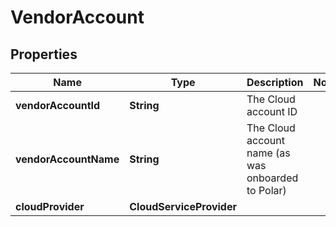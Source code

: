 

# VendorAccount


## Properties

| Name | Type | Description | Notes |
|------------ | ------------- | ------------- | -------------|
|**vendorAccountId** | **String** | The Cloud account ID |  |
|**vendorAccountName** | **String** | The Cloud account name (as was onboarded to Polar) |  |
|**cloudProvider** | **CloudServiceProvider** |  |  |




